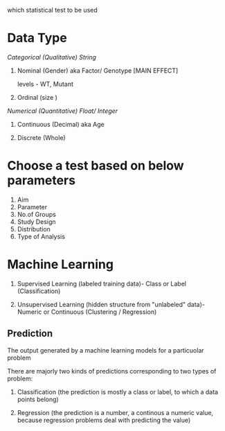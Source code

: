 which statistical test to be used

# Data Type

_Categorical (Qualitative) String_

1. Nominal (Gender) aka Factor/ Genotype  [MAIN EFFECT]
   
   levels - WT, Mutant
   
2. Ordinal (size )

_Numerical (Quantitative) Float/ Integer_

1. Continuous (Decimal) aka Age

2. Discrete (Whole)


# Choose a test based on below parameters

1. Aim
2. Parameter
3. No.of Groups
4. Study Design
5. Distribution
6. Type of Analysis


# Machine Learning

1. Supervised Learning (labeled training data)- Class or Label (Classification)

2. Unsupervised Learning (hidden structure from "unlabeled" data)- Numeric or Continuous (Clustering / Regression)

## Prediction

The output generated by a machine learning models for a particuolar problem 

There are majorly two kinds of predictions corresponding to two types of problem:

1. Classification (the prediction is mostly a class or label, to which a data points belong)

2. Regression (the prediction is a number, a continous a numeric value, because regression problems deal with predicting the value)
